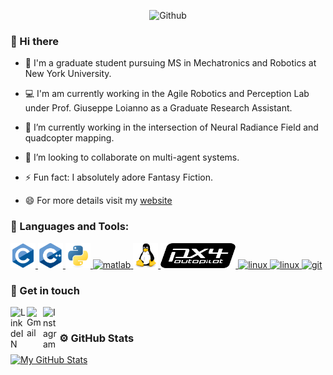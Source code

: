 <p align="center">
  <img width="55%" alt="Github" src="https://raw.githubusercontent.com/onimur/.github/master/.resources/git-header.svg">
</p>

### 👋 Hi there 

- 🤖 I'm a graduate student pursuing MS in Mechatronics and Robotics at New York University.

- 💻 I'm am currently working in the Agile Robotics and Perception Lab under Prof. Giuseppe Loianno as a Graduate Research Assistant.

- 🔭 I’m currently working in the intersection of Neural Radiance Field and quadcopter mapping.

- 👯 I’m looking to collaborate on multi-agent systems.

- ⚡ Fun fact: I absolutely adore Fantasy Fiction. 

- 😄 For more details visit my [website](https://sites.google.com/view/river2000/home)

### 🔨 Languages and Tools:
<p align="left">
<a href="https://www.cprogramming.com/" target="_blank"> <img src="https://raw.githubusercontent.com/devicons/devicon/master/icons/c/c-original.svg" alt="c" width="40" height="40"/> </a> 
<a href="https://www.w3schools.com/cpp/" target="_blank"> <img src="https://raw.githubusercontent.com/devicons/devicon/master/icons/cplusplus/cplusplus-original.svg" alt="cplusplus" width="40" height="40"/> </a> 
<a href="https://www.python.org" target="_blank"> <img src="https://raw.githubusercontent.com/devicons/devicon/master/icons/python/python-original.svg" alt="python" width="40" height="40"/> </a> 
<a href="https://in.mathworks.com/" target="_blank"> <img src="https://upload.wikimedia.org/wikipedia/commons/thumb/2/21/Matlab_Logo.png/667px-Matlab_Logo.png" alt="matlab" width="40" height="40"/> </a> 
<a href="https://www.linux.org/" target="_blank"> <img src="https://raw.githubusercontent.com/devicons/devicon/master/icons/linux/linux-original.svg" alt="linux" width="40" height="40"/> </a> 
<a href="https://www.linux.org/" target="_blank"> <img src="https://github.com/PX4/PX4-graphics/blob/master/PX4_Logo_Black_RGB.png" alt="PX4" width="120" height="40"/> </a> 
<a href="https://www.linux.org/" target="_blank"> <img src="https://upload.wikimedia.org/wikipedia/commons/thumb/b/bb/Ros_logo.svg/1280px-Ros_logo.svg.png" alt="linux" width="100" height="40"/> </a> 
<a href="https://www.linux.org/" target="_blank"> <img src="https://upload.wikimedia.org/wikipedia/en/5/5e/Gazebo_logo_without_text.svg" alt="linux" width="40" height="40"/> </a> 
<a href="https://git-scm.com/" target="_blank"> <img src="https://ardupilot.org/dev/_images/ardupilot_logo.jpg" alt="git" width="120" height="40"/> </a> 
<br>

### 🤝 Get in touch

<a target="_blank" href="https://www.linkedin.com/in/rishabh-verma-a243451b4/">
  <img align="left" alt="LinkdeIN" width="26px" src="https://cdn2.iconfinder.com/data/icons/social-media-2285/512/1_Linkedin_unofficial_colored_svg-512.png" />
</a>
<a target="_blank" href="mailto:vermarishabh2000@gmail.com">
  <img align="left" alt="Gmail" width="26px" src="https://cdn4.iconfinder.com/data/icons/logos-brands-in-colors/48/google-gmail-512.png" />
</a>
<a target="_blank" href="https://www.instagram.com/rish_bh_verma/">
  <img align="left" alt="Instagram" width="26px" src="https://cdn2.iconfinder.com/data/icons/social-icons-33/128/Instagram-512.png" />
</a>
</br>


### ⚙️ GitHub Stats 

[![My GitHub Stats](https://github-readme-stats.vercel.app/api/?username=RiVer2000&count_private=true&theme=tokyonight&showicons=true)]()
